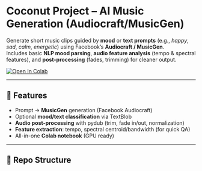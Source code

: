 # Coconut Project – AI Music Generation (Audiocraft/MusicGen)

Generate short music clips guided by **mood** or **text prompts** (e.g., *happy*, *sad*, *calm*, *energetic*) using Facebook’s **Audiocraft / MusicGen**.  
Includes basic **NLP mood parsing**, **audio feature analysis** (tempo & spectral features), and **post-processing** (fades, trimming) for cleaner output.

[![Open In Colab](https://colab.research.google.com/assets/colab-badge.svg)](
https://colab.research.google.com/github/USERNAME/REPO/blob/main/Coconut_project_Final.ipynb)

---

## 🚀 Features
- Prompt → **MusicGen** generation (Facebook Audiocraft)
- Optional **mood/text classification** via TextBlob
- **Audio post-processing** with pydub (trim, fade in/out, normalization)
- **Feature extraction**: tempo, spectral centroid/bandwidth (for quick QA)
- All-in-one **Colab notebook** (GPU ready)

---

## 📂 Repo Structure

